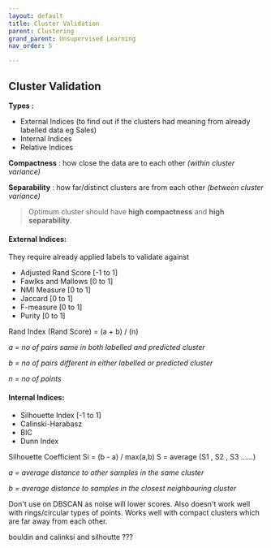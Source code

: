 ```yaml
---
layout: default
title: Cluster Validation
parent: Clustering
grand_parent: Unsupervised Learning
nav_order: 5

---
```

## Cluster Validation

**Types :**

* External Indices (to find out if the clusters had meaning from already labelled data eg Sales)
* Internal Indices
* Relative Indices

**Compactness** : how close the data are to each other _(within cluster variance)_

**Separability** : how far/distinct clusters are from each other _(between cluster variance)_

> Optimum cluster should have **high compactness** and **high separability**.

#### External Indices:

They require already applied labels to validate against

* Adjusted Rand Score \[-1 to 1\]
* Fawlks and Mallows \[0 to 1\]
* NMI Measure \[0 to 1\]
* Jaccard \[0 to 1\]
* F-measure \[0 to 1\]
* Purity \[0 to 1\]

Rand Index (Rand Score) = (a + b) / (n)

_a = no of pairs same in both labelled and predicted cluster_

_b = no of pairs different in either labelled or predicted cluster_

_n = no of points_

#### Internal Indices:

* Silhouette Index \[-1 to 1\]
* Calinski-Harabasz
* BIC
* Dunn Index

Silhouette Coefficient Si = (b - a) / max(a,b) S = average (S1 , S2 , S3 ……)

_a = average distance to other samples in the same cluster_

_b = average distance to samples in the closest neighbouring cluster_

Don't use on DBSCAN as noise will lower scores. Also doesn't work well with rings/circular types of points. Works well with compact clusters which are far away from each other.

  
bouldin and calinksi and silhoutte ???